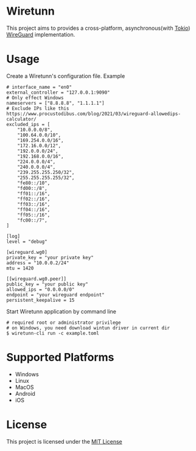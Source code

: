 # Wiretunn
This project aims to provides a cross-platform, asynchronous(with [Tokio](https://tokio.rs/)) [WireGuard](https://www.wireguard.com/) implementation.

# Usage

Create a Wiretunn's configuration file. Example
```code
# interface_name = "en0"
external_controller = "127.0.0.1:9090"
# Only effect Windows
nameservers = ["8.8.8.8", "1.1.1.1"]
# Exclude IPs like this https://www.procustodibus.com/blog/2021/03/wireguard-allowedips-calculator/
excluded_ips = [
    "10.0.0.0/8",
    "100.64.0.0/10",
    "169.254.0.0/16",
    "172.16.0.0/12",
    "192.0.0.0/24",
    "192.168.0.0/16",
    "224.0.0.0/4",
    "240.0.0.0/4",
    "239.255.255.250/32",
    "255.255.255.255/32",
    "fe80::/10",
    "fd00::/8",
    "ff01::/16",
    "ff02::/16",
    "ff03::/16",
    "ff04::/16",
    "ff05::/16",
    "fc00::/7",
]

[log]
level = "debug"

[wireguard.wg0]
private_key = "your private key"
address = "10.0.0.2/24"
mtu = 1420

[[wireguard.wg0.peer]]
public_key = "your public key"
allowed_ips = "0.0.0.0/0"
endpoint = "your wireguard endpoint"
persistent_keepalive = 15
```

Start Wiretunn application by command line
```code
# required root or administrator privilege
# on Windows, you need download wintun driver in current dir
$ wiretunn-cli run -c example.toml
```

# Supported Platforms

- Windows
- Linux
- MacOS
- Android
- iOS

# License
This project is licensed under the [MIT License](LICENSE)
